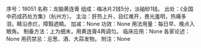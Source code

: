 序号：18051
名称：龙脑黄连膏
组成：梅冰片2钱5分，淡硇砂1钱。
出处：《全国中药成药处方集》（杭州方）。
主治：肝热上升，目红难开，畏光羞明，热痛多泪，睛沿赤烂，障翳遮睛。
加减：None
功效：None
用法用量：每日早、晚点入眼角。
制备方法：上为细末，用黄连膏4两调匀。
临床应用：None
各家论述：None
用药禁忌：忌葱、酒、大蒜发物。
附注：None
